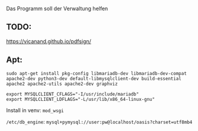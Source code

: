 Das Programm soll der Verwaltung helfen

## TODO:

https://vicanand.github.io/pdfsign/

## Apt:

`sudo apt-get install pkg-config libmariadb-dev libmariadb-dev-compat apache2-dev python3-dev default-libmysqlclient-dev build-essential apache2 apache2-utils apache2-dev graphviz`

```
export MYSQLCLIENT_CFLAGS="-I/usr/include/mariadb"
export MYSQLCLIENT_LDFLAGS="-L/usr/lib/x86_64-linux-gnu"
```

Install in venv: 
`mod_wsgi`

`/etc/db_engine`: `mysql+pymysql://user:pw@localhost/oasis?charset=utf8mb4`
